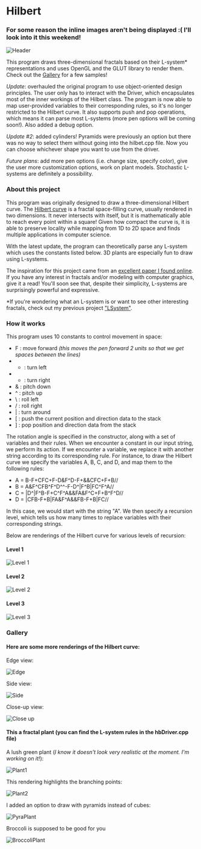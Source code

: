 # Hilbert

### For some reason the inline images aren't being displayed  :(  I'll look into it this weekend!

![Header][header]

[header]: https://raw.githubusercontent.com/kbhadury/Hilbert/master/Screenshots/hb_header.PNG

This program draws three-dimensional fractals based on their L-system\* representations and uses OpenGL and the GLUT library to render them.  Check out the [Gallery](https://github.com/kbhadury/Hilbert#gallery) for a few samples!

_Update_: overhauled the original program to use object-oriented design principles.  The user only has to interact with the Driver, which encapsulates most of the inner workings of the Hilbert class.  The program is now able to map user-provided variables to their corresponding rules, so it's no longer restricted to the Hilbert curve.  It also supports push and pop operations, which means it can parse most L-systems (more pen options will be coming soon!).  Also added a debug option.

_Update #2_: added cylinders!  Pyramids were previously an option but there was no way to select them without going into the hilbet.cpp file.  Now you can choose whichever shape you want to use from the driver.

_Future plans_: add more pen options (i.e. change size, specify color), give the user more customization options, work on plant models.  Stochastic L-systems are definitely a possibility.

### About this project
This program was originally designed to draw a three-dimensional Hilbert curve.  The [Hilbert curve](https://en.wikipedia.org/wiki/Hilbert_curve) is a fractal space-filling curve, usually rendered in two dimensions.  It never intersects with itself, but it is mathematically able to reach every point within a square!  Given how compact the curve is, it is able to preserve locality while mapping from 1D to 2D space and finds multiple applications in computer science.  

With the latest update, the program can theoretically parse any L-system which uses the constants listed below.  3D plants are especially fun to draw using L-systems.

The inspiration for this project came from an [excellent paper I found online](http://algorithmicbotany.org/papers/abop/abop-ch1.pdf).  If you have any interest in fractals and/or modeling with computer graphics, give it a read!  You'll soon see that, despite their simplicity, L-systems are surprisingly powerful and expressive.

\*If you're wondering what an L-system is or want to see other interesting fractals, check out my previous project ["LSystem"](https://github.com/kbhadury/LSystem).

### How it works
This program uses 10 constants to control movement in space:
* F : move forward *(this  moves the pen forward 2 units so that we get spaces between the lines)*
* + : turn left
* - : turn right
* & : pitch down
* ^ : pitch up
* \\ : roll left
* / : roll right
* | : turn around
* [ : push the current position and direction data to the stack
* ] : pop position and direction data from the stack

The rotation angle is specified in the constructor, along with a set of variables and their rules.  When we encounter a constant in our input string, we perform its action.  If we encounter a variable, we replace it with another string according to its corresponding rule.  For instance, to draw the Hilbert curve we specify the variables A, B, C, and D, and map them to the following rules:
* A = B-F+CFC+F-D&F^D-F+&&CFC+F+B//
* B = A&F^CFB^F^D^^-F-D^|F^B|FC^F^A//
* C = |D^|F^B-F+C^F^A&&FA&F^C+F+B^F^D//
* D = |CFB-F+B|FA&F^A&&FB-F+B|FC//

In this case, we would start with the string "A".  We then specify a recursion level, which tells us how many times to replace variables with their corresponding strings.

Below are renderings of the Hilbert curve for various levels of recursion:

#### Level 1
![Level 1][lvl1]

[lvl1]: https://raw.githubusercontent.com/kbhadury/Hilbert/master/Screenshots/hb1.PNG

#### Level 2
![Level 2][lvl2]

[lvl2]: https://raw.githubusercontent.com/kbhadury/Hilbert/master/Screenshots/hb2.PNG

#### Level 3
![Level 3][lvl3]

[lvl3]: https://raw.githubusercontent.com/kbhadury/Hilbert/master/Screenshots/hb3.PNG

### Gallery
#### Here are some more renderings of the Hilbert curve:

Edge view:

![Edge][edge]

[edge]: https://raw.githubusercontent.com/kbhadury/Hilbert/master/Screenshots/hb_edge.PNG

Side view:

![Side][side]

[side]: https://raw.githubusercontent.com/kbhadury/Hilbert/master/Screenshots/hb_side.PNG

Close-up view:

![Close up][inside]

[inside]: https://raw.githubusercontent.com/kbhadury/Hilbert/master/Screenshots/hb_inside.PNG

#### This a fractal plant (you can find the L-system rules in the hbDriver.cpp file)

A lush green plant (_I know it doesn't look very realistic at the moment.  I'm working on it!_):

![Plant1][plant1]

[plant1]: https://raw.githubusercontent.com/kbhadury/Hilbert/master/Screenshots/plant1.PNG

This rendering highlights the branching points:

![Plant2][plant2]

[plant2]: https://raw.githubusercontent.com/kbhadury/Hilbert/master/Screenshots/plant2.PNG

I added an option to draw with pyramids instead of cubes:

![PyraPlant][pyra]

[pyra]: https://raw.githubusercontent.com/kbhadury/Hilbert/master/Screenshots/pyraplant.PNG

Broccoli is supposed to be good for you

![BroccoliPlant][broccoli]

[broccoli]: https://raw.githubusercontent.com/kbhadury/Hilbert/master/Screenshots/broccoli.PNG

